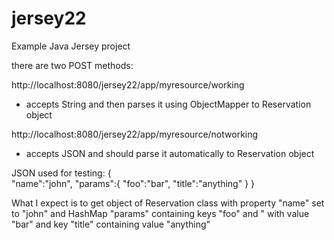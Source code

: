jersey22
========

Example Java Jersey project

there are two POST methods:

http://localhost:8080/jersey22/app/myresource/working
- accepts String and then parses it using ObjectMapper to Reservation object

http://localhost:8080/jersey22/app/myresource/notworking
- accepts JSON and should parse it automatically to Reservation object


JSON used for testing:
{   
  "name":"john",
  "params":{
    "foo":"bar",
    "title":"anything"
  }
}


What I expect is to get object of Reservation class with property "name" set to "john"
and HashMap "params" containing keys "foo" and " with value "bar" and key "title" containing value "anything"
